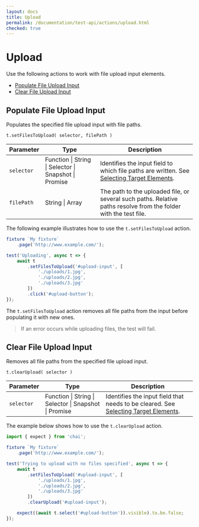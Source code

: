 ```yaml
---
layout: docs
title: Upload
permalink: /documentation/test-api/actions/upload.html
checked: true
---
```

# Upload

Use the following actions to work with file upload input elements.

* [Populate File Upload Input](#populate-file-upload-input)
* [Clear File Upload Input](#clear-file-upload-input)

## Populate File Upload Input

Populates the specified file upload input with file paths.

```text
t.setFilesToUpload( selector, filePath )
```

Parameter  | Type                                              | Description
---------- | ------------------------------------------------- | -------------------------------------------------------------------------------------------------------------------------------------------
`selector` | Function &#124; String &#124; Selector &#124; Snapshot &#124; Promise | Identifies the input field to which file paths are written. See [Selecting Target Elements](index.md#selecting-target-elements).  
`filePath` | String &#124; Array                                            | The path to the uploaded file, or several such paths. Relative paths resolve from the folder with the test file.

The following example illustrates how to use the `t.setFilesToUpload` action.

```js
fixture `My fixture`
    .page('http://www.example.com/');

test('Uploading', async t => {
    await t
        .setFilesToUpload('#upload-input', [
            './uploads/1.jpg',
            './uploads/2.jpg',
            './uploads/3.jpg'
        ])
        .click('#upload-button');
});
```

The `t.setFilesToUpload` action removes all file paths from the input before populating it with new ones.

> If an error occurs while uploading files, the test will fail.

## Clear File Upload Input

Removes all file paths from the specified file upload input.

```text
t.clearUpload( selector )
```

Parameter  | Type                                              | Description
---------- | ------------------------------------------------- | -------------------------------------------------------------------------------------------------------------------------
`selector` | Function &#124; String &#124; Selector &#124; Snapshot &#124; Promise | Identifies the input field that needs to be cleared. See [Selecting Target Elements](index.md#selecting-target-elements).  

The example below shows how to use the `t.clearUpload` action.

```js
import { expect } from 'chai';

fixture `My fixture`
    .page('http://www.example.com/');

test('Trying to upload with no files specified', async t => {
    await t
        .setFilesToUpload('#upload-input', [
            './uploads/1.jpg',
            './uploads/2.jpg',
            './uploads/3.jpg'
        ])
        .clearUpload('#upload-input');

    expect((await t.select('#upload-button')).visible).to.be.false;
});
```
